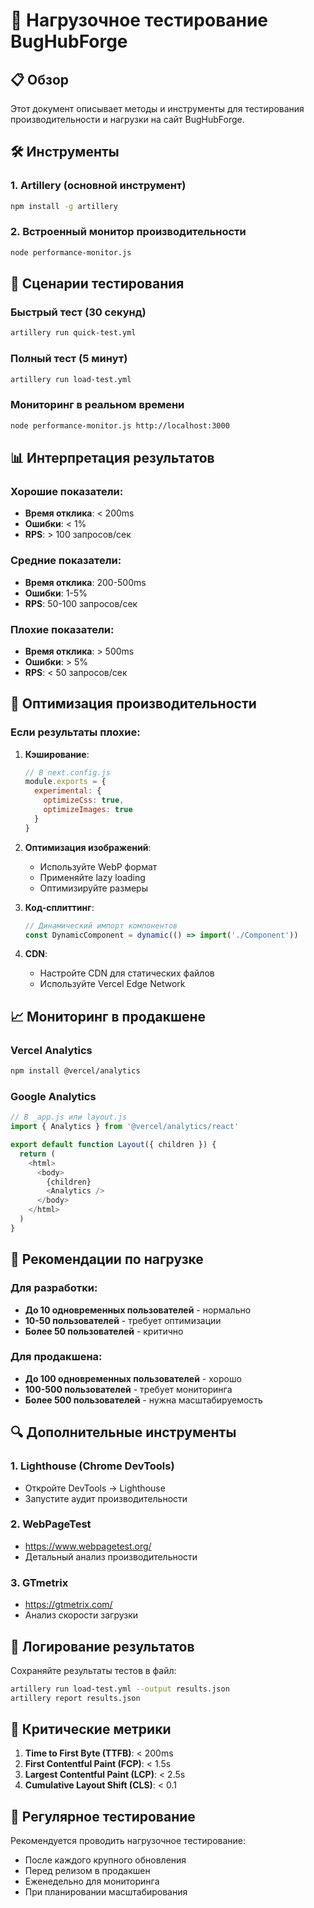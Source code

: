 # 🚀 Нагрузочное тестирование BugHubForge

## 📋 Обзор

Этот документ описывает методы и инструменты для тестирования производительности и нагрузки на сайт BugHubForge.

## 🛠️ Инструменты

### 1. Artillery (основной инструмент)
```bash
npm install -g artillery
```

### 2. Встроенный монитор производительности
```bash
node performance-monitor.js
```

## 🎯 Сценарии тестирования

### Быстрый тест (30 секунд)
```bash
artillery run quick-test.yml
```

### Полный тест (5 минут)
```bash
artillery run load-test.yml
```

### Мониторинг в реальном времени
```bash
node performance-monitor.js http://localhost:3000
```

## 📊 Интерпретация результатов

### Хорошие показатели:
- **Время отклика**: < 200ms
- **Ошибки**: < 1%
- **RPS**: > 100 запросов/сек

### Средние показатели:
- **Время отклика**: 200-500ms
- **Ошибки**: 1-5%
- **RPS**: 50-100 запросов/сек

### Плохие показатели:
- **Время отклика**: > 500ms
- **Ошибки**: > 5%
- **RPS**: < 50 запросов/сек

## 🔧 Оптимизация производительности

### Если результаты плохие:

1. **Кэширование**:
   ```javascript
   // В next.config.js
   module.exports = {
     experimental: {
       optimizeCss: true,
       optimizeImages: true
     }
   }
   ```

2. **Оптимизация изображений**:
   - Используйте WebP формат
   - Применяйте lazy loading
   - Оптимизируйте размеры

3. **Код-сплиттинг**:
   ```javascript
   // Динамический импорт компонентов
   const DynamicComponent = dynamic(() => import('./Component'))
   ```

4. **CDN**:
   - Настройте CDN для статических файлов
   - Используйте Vercel Edge Network

## 📈 Мониторинг в продакшене

### Vercel Analytics
```bash
npm install @vercel/analytics
```

### Google Analytics
```javascript
// В _app.js или layout.js
import { Analytics } from '@vercel/analytics/react'

export default function Layout({ children }) {
  return (
    <html>
      <body>
        {children}
        <Analytics />
      </body>
    </html>
  )
}
```

## 🎯 Рекомендации по нагрузке

### Для разработки:
- **До 10 одновременных пользователей** - нормально
- **10-50 пользователей** - требует оптимизации
- **Более 50 пользователей** - критично

### Для продакшена:
- **До 100 одновременных пользователей** - хорошо
- **100-500 пользователей** - требует мониторинга
- **Более 500 пользователей** - нужна масштабируемость

## 🔍 Дополнительные инструменты

### 1. Lighthouse (Chrome DevTools)
- Откройте DevTools → Lighthouse
- Запустите аудит производительности

### 2. WebPageTest
- https://www.webpagetest.org/
- Детальный анализ производительности

### 3. GTmetrix
- https://gtmetrix.com/
- Анализ скорости загрузки

## 📝 Логирование результатов

Сохраняйте результаты тестов в файл:
```bash
artillery run load-test.yml --output results.json
artillery report results.json
```

## 🚨 Критические метрики

1. **Time to First Byte (TTFB)**: < 200ms
2. **First Contentful Paint (FCP)**: < 1.5s
3. **Largest Contentful Paint (LCP)**: < 2.5s
4. **Cumulative Layout Shift (CLS)**: < 0.1

## 🔄 Регулярное тестирование

Рекомендуется проводить нагрузочное тестирование:
- После каждого крупного обновления
- Перед релизом в продакшен
- Еженедельно для мониторинга
- При планировании масштабирования 